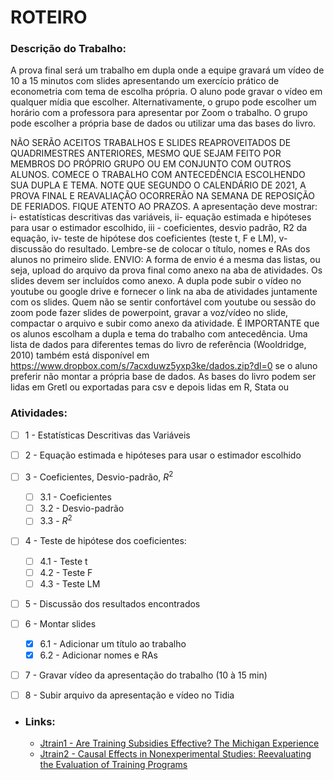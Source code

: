 # ROTEIRO

### Descrição do Trabalho:
A prova final será um trabalho em dupla onde a equipe gravará um vídeo de 10 a 15 minutos com slides apresentando um exercício prático de econometria com tema de escolha própria. O aluno pode gravar o vídeo em qualquer mídia que escolher. Alternativamente, o grupo pode escolher um horário com a professora para apresentar por Zoom o trabalho. O grupo pode escolher a própria base de dados ou utilizar uma das bases do livro.

NÃO SERÃO ACEITOS TRABALHOS E SLIDES REAPROVEITADOS DE QUADRIMESTRES ANTERIORES, MESMO QUE SEJAM FEITO POR MEMBROS DO PRÓPRIO GRUPO OU EM CONJUNTO COM OUTROS ALUNOS.
COMECE O TRABALHO COM ANTECEDÊNCIA ESCOLHENDO SUA DUPLA E TEMA. NOTE QUE SEGUNDO O CALENDÁRIO DE 2021, A PROVA FINAL E REAVALIAÇÃO OCORRERÃO NA SEMANA DE REPOSIÇÃO DE FERIADOS. FIQUE ATENTO AO PRAZOS.
A apresentação deve mostrar: i- estatísticas descritivas das variáveis, ii- equação estimada e hipóteses para usar o estimador escolhido, iii - coeficientes, desvio padrão, R2 da equação, iv- teste de hipótese dos coeficientes (teste t, F e LM), v- discussão do resultado. Lembre-se de colocar o título, nomes e RAs dos alunos no primeiro slide.
ENVIO: A forma de envio é a mesma das listas, ou seja, upload do arquivo da prova final como anexo na aba de atividades. Os slides devem ser incluídos como anexo. A dupla pode subir o vídeo no youtube ou google drive e fornecer o link na aba de atividades juntamente com os slides. Quem não se sentir confortável com youtube ou sessão do zoom pode fazer slides de powerpoint, gravar a voz/vídeo no slide, compactar o arquivo e subir como anexo da atividade.
É IMPORTANTE que os alunos escolham a dupla e tema do trabalho com antecedência. Uma lista de dados para diferentes temas do livro de referência (Wooldridge, 2010) também está disponível em https://www.dropbox.com/s/7acxduwz5yxp3ke/dados.zip?dl=0 se o aluno preferir não montar a própria base de dados. As bases do livro podem ser lidas em Gretl ou exportadas para csv e depois lidas em R, Stata ou


### Atividades:

- [ ] 1 - Estatísticas Descritivas das Variáveis
- [ ] 2 - Equação estimada e hipóteses para usar o estimador escolhido
- [ ] 3 - Coeficientes, Desvio-padrão, $R^2$
    - [ ] 3.1 - Coeficientes
    - [ ] 3.2 - Desvio-padrão
    - [ ] 3.3 - $R^2$
- [ ] 4 - Teste de hipótese dos coeficientes:
    - [ ] 4.1 - Teste t
    - [ ] 4.2 - Teste F
    - [ ] 4.3 - Teste LM
- [ ] 5 - Discussão dos resultados encontrados
- [ ] 6 - Montar slides
    - [x] 6.1 - Adicionar um título ao trabalho
    - [x] 6.2 - Adicionar nomes e RAs
- [ ] 7 - Gravar vídeo da apresentação do trabalho (10 à 15 min)
- [ ] 8 - Subir arquivo da apresentação e vídeo no Tidia


- ### Links:
    - [Jtrain1 - Are Training Subsidies Effective? The Michigan Experience](https://www.jstor.org/stable/2524308?seq=1)
    - [Jtrain2 - Causal Effects in Nonexperimental Studies: Reevaluating the Evaluation of Training Programs](https://amstat.tandfonline.com/doi/abs/10.1080/01621459.1999.10473858#.YG0tuuhKjIW)